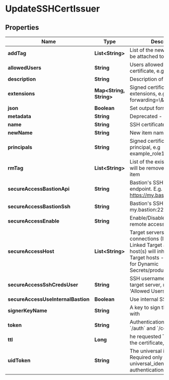 

# UpdateSSHCertIssuer


## Properties

Name | Type | Description | Notes
------------ | ------------- | ------------- | -------------
**addTag** | **List&lt;String&gt;** | List of the new tags that will be attached to this item |  [optional]
**allowedUsers** | **String** | Users allowed to fetch the certificate, e.g root,ubuntu | 
**description** | **String** | Description of the object |  [optional]
**extensions** | **Map&lt;String, String&gt;** | Signed certificates with extensions, e.g permit-port-forwarding&#x3D;\\\&quot;\\\&quot; |  [optional]
**json** | **Boolean** | Set output format to JSON |  [optional]
**metadata** | **String** | Deprecated - use description |  [optional]
**name** | **String** | SSH certificate issuer name | 
**newName** | **String** | New item name |  [optional]
**principals** | **String** | Signed certificates with principal, e.g example_role1,example_role2 |  [optional]
**rmTag** | **List&lt;String&gt;** | List of the existent tags that will be removed from this item |  [optional]
**secureAccessBastionApi** | **String** | Bastion&#39;s SSH control API endpoint. E.g. https://my.bastion:9900 |  [optional]
**secureAccessBastionSsh** | **String** | Bastion&#39;s SSH server. E.g. my.bastion:22 |  [optional]
**secureAccessEnable** | **String** | Enable/Disable secure remote access [true/false] |  [optional]
**secureAccessHost** | **List&lt;String&gt;** | Target servers for connections (In case of Linked Target association, host(s) will inherit Linked Target hosts - Relevant only for Dynamic Secrets/producers) |  [optional]
**secureAccessSshCredsUser** | **String** | SSH username to connect to target server, must be in &#39;Allowed Users&#39; list |  [optional]
**secureAccessUseInternalBastion** | **Boolean** | Use internal SSH Bastion |  [optional]
**signerKeyName** | **String** | A key to sign the certificate with | 
**token** | **String** | Authentication token (see &#x60;/auth&#x60; and &#x60;/configure&#x60;) |  [optional]
**ttl** | **Long** | he requested Time To Live for the certificate, in seconds | 
**uidToken** | **String** | The universal identity token, Required only for universal_identity authentication |  [optional]



